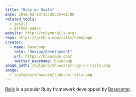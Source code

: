 ```yaml
---
title: "Ruby on Rails"
date: 2016-02-13T13:35:25+01:00
related_tools:
  - jekyll
  - github-pages
website: http://rubyonrails.org/
repo: https://github.com/rails/homepage
creator:
  - name: Basecamp
    role: "Design/Development"
    url: https://basecamp.com/
    twitter_username: basecamp
image_path: /uploads/showcase/ruby-on-rails.png
image:
  - /uploads/showcase/ruby-on-rails.png
---
```


[Rails](http://rubyonrails.org/) is a popular Ruby framework developped by [Basecamp](https://basecamp.com/).
